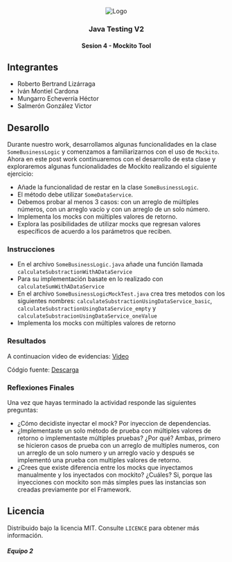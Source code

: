 <!-- PROJECT LOGO -->
<br />
<p align="center">
  <a>
    <img src="https://upload.wikimedia.org/wikipedia/commons/4/43/Cognizant_logo_2022.svg" alt="Logo">
  </a>

<h3 align="center">Java Testing V2</h3>
<h4 align="center">Sesion 4 - Mockito Tool</h4>

## Integrantes

* Roberto Bertrand Lizárraga
* Iván Montiel Cardona
* Mungarro Echeverría Héctor
* Salmerón González Victor

## Desarollo

Durante nuestro work, desarrollamos algunas funcionalidades en la clase `SomeBusinessLogic` y comenzamos a familiarizarnos con el uso de `Mockito`. Ahora en este post work continuaremos con el desarrollo de esta clase y exploraremos algunas funcionalidades de Mockito realizando el siguiente ejercicio:

* Añade la funcionalidad de restar en la clase `SomeBusinessLogic`.
* El método debe utilizar `SomeDataService`.
* Debemos probar al menos 3 casos: con un arreglo de múltiples números, con un arreglo vacío y con un arreglo de un solo número.
* Implementa los mocks con múltiples valores de retorno.
* Explora las posibilidades de utilizar mocks que regresan valores específicos de acuerdo a los parámetros que reciben.

### Instrucciones

* En el archivo `SomeBusinessLogic.java` añade una función llamada `calculateSubstractionWithADataService`
* Para su implementación basate en lo realizado con `calculateSumWithADataService`
* En el archivo `SomeBusinessLogicMockTest.java` crea tres metodos con los siguientes nombres: `calculateSubstractionUsingDataService_basic`, `calculateSubstractionUsingDataService_empty` y `calculateSubstracionUsingDataService_oneValue`
* Implementa los mocks con múltiples valores de retorno

### Resultados

A continuacion video de evidencias: [Video](https://github.com/begeistert/PostworksBedu/raw/master/Sesion%205/Evidencias_postwork_modulo04_Sesion_05.mp4)

Códgio fuente: [Descarga](https://github.com/begeistert/PostworksBedu/raw/master/Sesion%205/postwork_sesion05.zip)

### Reflexiones Finales

Una vez que hayas terminado la actividad responde las siguientes preguntas:

* ¿Cómo decidiste inyectar el mock?
  Por inyeccion de dependencias.
* ¿Implementaste un solo método de prueba con múltiples valores de retorno o implementaste múltiples pruebas? ¿Por qué?
  Ambas, primero se hicieron casos de prueba con un arreglo de multiples numeros, con un arreglo de un solo numero y un arreglo vacío y después se implementó
una prueba con multiples valores de retorno.
* ¿Crees que existe diferencia entre los mocks que inyectamos manualmente y los inyectados con mockito? ¿Cuáles?
  Si, porque las inyecciones con mockito son más simples pues las instancias son creadas previamente por el Framework.

## Licencia
Distribuido bajo la licencia MIT. Consulte `LICENCE` para obtener más información.

##### Equipo 2